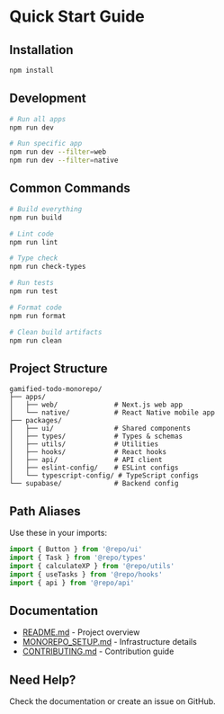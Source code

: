 # Quick Start Guide

## Installation

```bash
npm install
```

## Development

```bash
# Run all apps
npm run dev

# Run specific app
npm run dev --filter=web
npm run dev --filter=native
```

## Common Commands

```bash
# Build everything
npm run build

# Lint code
npm run lint

# Type check
npm run check-types

# Run tests
npm run test

# Format code
npm run format

# Clean build artifacts
npm run clean
```

## Project Structure

```
gamified-todo-monorepo/
├── apps/
│   ├── web/              # Next.js web app
│   └── native/           # React Native mobile app
├── packages/
│   ├── ui/               # Shared components
│   ├── types/            # Types & schemas
│   ├── utils/            # Utilities
│   ├── hooks/            # React hooks
│   ├── api/              # API client
│   ├── eslint-config/    # ESLint configs
│   └── typescript-config/ # TypeScript configs
└── supabase/             # Backend config
```

## Path Aliases

Use these in your imports:

```typescript
import { Button } from '@repo/ui'
import { Task } from '@repo/types'
import { calculateXP } from '@repo/utils'
import { useTasks } from '@repo/hooks'
import { api } from '@repo/api'
```

## Documentation

- [README.md](./README.md) - Project overview
- [MONOREPO_SETUP.md](./MONOREPO_SETUP.md) - Infrastructure details
- [CONTRIBUTING.md](./CONTRIBUTING.md) - Contribution guide

## Need Help?

Check the documentation or create an issue on GitHub.
